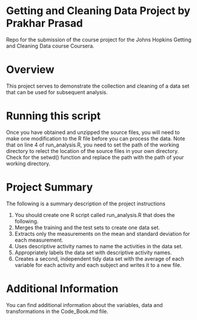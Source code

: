 # Getting and Cleaning Data Project by Prakhar Prasad
Repo for the submission of the course project for the Johns Hopkins Getting and Cleaning Data course Coursera. 

# Overview
This project serves to demonstrate the collection and cleaning of a data set that can be used for subsequent analysis. 

# Running this script
Once you have obtained and unzipped the source files, you will need to make one modification to the R file before you can process the data. Note that on line 4 of run_analysis.R, you need to set the path of the working directory to relect the location of the source files in your own directory. Check for the setwd() function and replace the path with the path of your working directory. 

# Project Summary
The following is a summary description of the project instructions
1. You should create one R script called run_analysis.R that does the following.
2. Merges the training and the test sets to create one data set.
3. Extracts only the measurements on the mean and standard deviation for each measurement.
4. Uses descriptive activity names to name the activities in the data set. 
5. Appropriately labels the data set with descriptive activity names.
6. Creates a second, independent tidy data set with the average of each variable for each activity and each subject and writes it to a new file. 

# Additional Information
You can find additional information about the variables, data and transformations in the Code_Book.md file.
